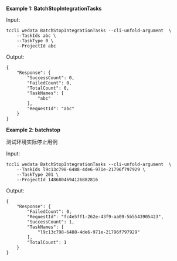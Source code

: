 **Example 1: BatchStopIntegrationTasks**



Input: 

```
tccli wedata BatchStopIntegrationTasks --cli-unfold-argument  \
    --TaskIds abc \
    --TaskType 0 \
    --ProjectId abc
```

Output: 
```
{
    "Response": {
        "SuccessCount": 0,
        "FailedCount": 0,
        "TotalCount": 0,
        "TaskNames": [
            "abc"
        ],
        "RequestId": "abc"
    }
}
```

**Example 2: batchstop**

测试环境实际停止用例

Input: 

```
tccli wedata BatchStopIntegrationTasks --cli-unfold-argument  \
    --TaskIds l9c13c798-6488-4de6-971e-21796f797929 \
    --TaskType 201 \
    --ProjectId 1486804694126882816
```

Output: 
```
{
    "Response": {
        "FailedCount": 0,
        "RequestId": "fc4e5ff1-262e-43f9-aa09-5b5543905423",
        "SuccessCount": 1,
        "TaskNames": [
            "l9c13c798-6488-4de6-971e-21796f797929"
        ],
        "TotalCount": 1
    }
}
```

